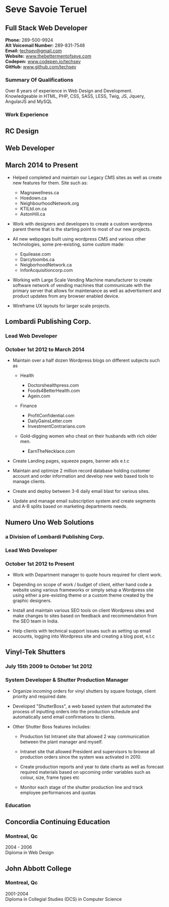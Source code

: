 # Seve Savoie Teruel
## Full Stack Web Developer 

**Phone:** 289-500-9924  
**Alt Voicemail Number:** 289-831-7548  
**Email:** techsev@gmail.com  
**Website:** www.thebettermentofseve.com  
**Codepen:** www.codepen.io/techsev  
**GitHub:** www.github.com/techsev  

### Summary Of Qualifications

Over 8 years of experience in Web Design and Development. 
Knowledgeable in HTML, PHP, CSS, SASS, LESS, Twig, JS, Jquery, AngularJS and MySQL

### Work Experience

## RC Design
## Web Developer
## March 2014 to Present

* Helped completed and maintain our Legacy CMS sites as well as create new features for them. Site such as:
	+ Magnawellness.ca
	+ Hoedown.ca
	+ NeighbourhoodNetwork.org
	+ KTILtd.on.ca
	+ AstonHill.ca
	
* Work with designers and developers to create a custom wordpress parent theme that is the starting point to most of our new projects.

* All new webpages built using wordpress CMS and various other technologies, some pre-existing, some custom made:
	+ Equilease.com
	+ Darcytoombs.ca
	+ NeigborhoodNetwork.ca
	+ InforAcquisitioncorp.com

* Working with Large Scale Vending Machine manufacturer to create software network of vending machines that communicate with the primary server that allows for maintenance as well as advertisment and product updates from any browser enabled device. 

* Wireframe UX layouts for larger scale projects. 


## Lombardi Publishing Corp.
### Lead Web Developer
### October 1st 2012 to March 2014

* Maintain over a half dozen Wordpress blogs on different subjects such as 

	+ Health 
		- Doctorshealthpress.com
		- Foods4BetterHealth.com
		- Agein.com

	+ Finance
		- ProfitConfidential.com
		- DailyGainsLetter.com
		- InvestmentContrarians.com

	+ Gold-digging women who cheat on their husbands with rich older men.
		- EarnTheNecklace.com

* Create Landing pages, squeeze pages, banner ads e.t.c

* Maintain and optimize 2 million record database holding customer account and order information and develop new web based tools to manage clients.

* Create and deploy between 3-6 daily email blast for various sites.

* Update and manage email subscription system and create segments and A-B splits based on marketing departments needs.

## Numero Uno Web Solutions
### a Division of Lombardi Publishing Corp.
### Lead Web Developer
### October 1st 2012 to Present

* Work with Department manager to quote hours required for client work.

* Depending on scope of work / budget of client, either hand code a website using various frameworks or simply setup a Wordpress site using either a pre-existing theme or a custom theme created by the graphic designers. 

* Install and maintain various SEO tools on client Wordpress sites and make changes to sites based on feedback and recommendation from the SEO team in India.

* Help clients with technical support issues such as setting up email accounts, logging into Wordpress site and creating a blog post, e.t.c

## Vinyl-Tek Shutters
### July 15th 2009 to October 1st 2012 
### System Developer & Shutter Production Manager

* Organize incoming orders for vinyl shutters by square footage, client priority and required date.

* Developed "ShutterBoss", a web based system that automated the process of inputting orders into the production schedule and automatically send email confirmations to clients.

* Other Shutter Boss features includes:

	+ Production list Intranet site that allowed 2 way communication between the plant manager and myself. 

	+ Intranet site that allowed President and supervisors to browse all production orders since the system was activated in 2010. 

	+ Create production reports and year to date charts as well as forecast required materials based on upcoming order variables such as colour, size, frame types etc

	+ Monitor each stage of the shutter production line and track employee performances and quotas

### Education

## Concordia Continuing Education
### Montreal, Qc
2004 - 2006  
Diploma in Web Design  

## John Abbott College
### Montreal, Qc
2001-2004  
Diploma in Collegial Studies (DCS) in Computer Science  
